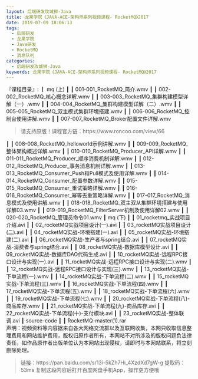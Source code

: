 ```yaml
---
layout: 后端研发攻城狮-Java
title: 龙果学院《JAVA-ACE-架构师系列视频课程- RocketMQ》2017
date: 2019-07-09 18:06:13
tags:
  - 后端研发
  - 龙果学院
  - Java研发
  - RocketMQ
  - 消息队列
categories:
  - 后端研发攻城狮-Java
keywords: 龙果学院《JAVA-ACE-架构师系列视频课程- RocketMQ》2017
---
```

『课程目录』: 
┃  mq (上)
┃  ┃  001-001_RocketMQ_简介.wmv
┃  ┃  002-002_RocketMQ_核心概念详解.wmv
┃  ┃  003-003_RocketMQ_集群构建模型详解（一）.wmv
┃  ┃  004-004_RocketMQ_集群构建模型详解（二）.wmv
┃  ┃  005-005_RocketMQ_双主模式集群环境搭建.wmv
┃  ┃  006-006_RocketMQ_控制台使用讲解.wmv
┃  ┃  007-007_RocketMQ_Broker配置文件详解.wmv
<!-- more --> 
<blockquote class="blockquote-center">
请支持原版！课程官方链：https://www.roncoo.com/view/66</blockquote>
</blockquote>
┃  ┃  008-008_RocketMQ_helloworld示例讲解.wmv
┃  ┃  009-009_RocketMQ_整体架构概述详解.wmv
┃  ┃  010-010_RocketMQ_Producer_API详解.wmv
┃  ┃  011-011_RocketMQ_Producer_顺序消费机制详解.wmv
┃  ┃  012-012_RocketMQ_Producer_事务消息机制详解.wmv
┃  ┃  013-013_RocketMQ_Consumer_Push和Pull模式及使用详解.wmv
┃  ┃  014-014_RocketMQ_Consumer_配置参数详解.wmv
┃  ┃  015-015_RocketMQ_Consumer_重试策略详解.wmv
┃  ┃  016-016_RocketMQ_Consumer_幂等去重策略详解.wmv
┃  ┃  017-017_RocketMQ_消息模式及使用讲解.wmv
┃  ┃  018-018_RocketMQ_双主双从集群环境搭建与使用详解03.wmv
┃  ┃  019-019_RocketMQ_FilterServer机制及使用详解02.wmv
┃  ┃  020-020_RocketMQ_管理员命令01.wmv
┃  mq (下)
┃  ┃  01_rocketmq_实战项目介绍.avi
┃  ┃  02_rocketMQ实战项目设计(一).avi
┃  ┃  03_rocketMQ实战项目设计(二).avi
┃  ┃  04_rocketMQ实战-环境搭建(一).avi
┃  ┃  05_rocketMQ实战-环境搭建(二).avi
┃  ┃  06_rocketMQ实战-生产者与spring结合.avi
┃  ┃  07_rocketMQ实战-消费者与spring结合.avi
┃  ┃  08_rocketMQ实战-数据库模型设计.avi
┃  ┃  09_rocketMQ实战-数据库DAO代码生成.avi
┃  ┃  10_rocketMQ实战-远程RPC接口设计与实现(一).avi
┃  ┃  11_rocketMQ实战-远程RPC接口设计与实现(二).wmv
┃  ┃  12_rocketMQ实战-远程RPC接口设计与实现(三).wmv
┃  ┃  13_rocketMQ实战-下单流程(一).wmv
┃  ┃  14_rocketMQ实战-下单流程(二).wmv
┃  ┃  15_rocketMQ实战-下单流程(三).wmv
┃  ┃  16_rocketMQ实战-下单流程(四).wmv
┃  ┃  17_rocketMQ实战-下单流程(五).wmv
┃  ┃  18_rocketMQ实战-下单流程(六).wmv
┃  ┃  19_rocketMQ实战-下单流程(七).wmv
┃  ┃  20_rocketMQ实战-下单流程(八)-商品库存.wmv
┃  ┃  21_rocketMQ实战-下单流程(九)-商品库存.avi
┃  ┃  22_rocketMQ实战-下单流程(十)-支付模块.avi
┃  ┃  23_rocketMQ实战-整体联调.avi
┃  source-code
┃  ┃  RocketMQ-master(1).rar
<div class="post-copyright">
    <div class="post-copyright__author">
      <span class="post-copyright-meta">声明：视频资料等内容据来自各大网络交流群以及互联网收集，本网只收取信息整理费用和网站维护费用，版权归原作者所有，本网站不对所涉及的版权问题负法律责任，如作品原作者出版单位认为本网站出现侵权，请即时与本网站联系，将立刻删除处理。 </span>
    </div>
</div>

<blockquote class="blockquote-center">
链接：https://pan.baidu.com/s/13i-5kZh7Hi_4XzdXd7gW-g 
提取码：53ms 
复制这段内容后打开百度网盘手机App，操作更方便哦
</blockquote>

